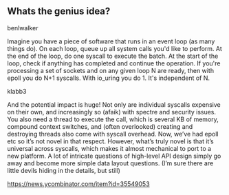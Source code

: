 ## Whats the genius idea?

benlwalker

Imagine you have a piece of software that runs in an event loop (as many things do). On each loop, queue up all system calls you'd like to perform. At the end of the loop, do one syscall to execute the batch. At the start of the loop, check if anything has completed and continue the operation.
If you're processing a set of sockets and on any given loop N are ready, then with epoll you do N+1 syscalls. With io_uring you do 1. It's independent of N.

klabb3

And the potential impact is huge! Not only are individual syscalls expensive on their own, and increasingly so (afaik) with spectre and security issues. You also need a thread to execute the call, which is several KB of memory, compound context switches, and (often overlooked) creating and destroying threads also come with syscall overhead.
Now, we’ve had epoll etc so it’s not novel in that respect. However, what’s truly novel is that it’s universal across syscalls, which makes it almost mechanical to port to a new platform. A lot of intricate questions of high-level API design simply go away and become more simple data layout questions. (I’m sure there are little devils hiding in the details, but still)

https://news.ycombinator.com/item?id=35549053
